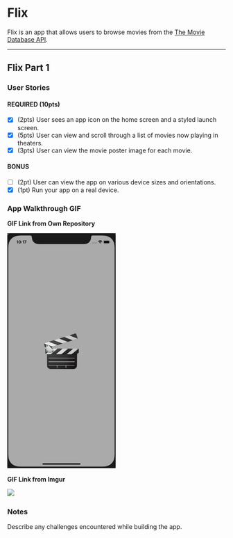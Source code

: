 # Flix

Flix is an app that allows users to browse movies from the [The Movie Database API](http://docs.themoviedb.apiary.io/#).

---

## Flix Part 1

### User Stories

#### REQUIRED (10pts)
- [x] (2pts) User sees an app icon on the home screen and a styled launch screen.
- [x] (5pts) User can view and scroll through a list of movies now playing in theaters.
- [x] (3pts) User can view the movie poster image for each movie.

#### BONUS
- [ ] (2pt) User can view the app on various device sizes and orientations.
- [x] (1pt) Run your app on a real device.

### App Walkthrough GIF

**GIF Link from Own Repository**

<img src="https://github.com/bernard-acb/bacb/blob/main/Grader-task-ios.gif" width=250><br>

**GIF Link from Imgur**

<img src="https://i.imgur.com/j17N1wl.gif" width=250><br>

### Notes
Describe any challenges encountered while building the app.
